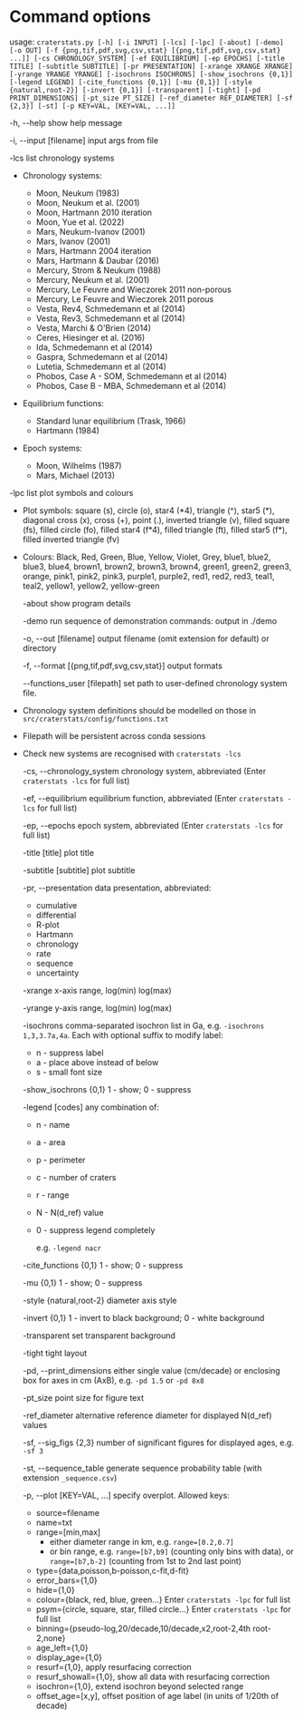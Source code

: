 
# Command options

usage: `craterstats.py [-h] [-i INPUT] [-lcs] [-lpc] [-about] [-demo] [-o OUT] [-f {png,tif,pdf,svg,csv,stat} [{png,tif,pdf,svg,csv,stat} ...]] [-cs CHRONOLOGY_SYSTEM] [-ef EQUILIBRIUM] [-ep EPOCHS] [-title TITLE]
                      [-subtitle SUBTITLE] [-pr PRESENTATION] [-xrange XRANGE XRANGE] [-yrange YRANGE YRANGE] [-isochrons ISOCHRONS] [-show_isochrons {0,1}] [-legend LEGEND] [-cite_functions {0,1}] [-mu {0,1}] [-style {natural,root-2}] [-invert {0,1}] [-transparent] [-tight]
                      [-pd PRINT_DIMENSIONS] [-pt_size PT_SIZE] [-ref_diameter REF_DIAMETER] [-sf {2,3}] [-st] [-p KEY=VAL, [KEY=VAL, ...]]`


  -h, --help            show help message

  -i, --input [filename]   input args from file

  -lcs                  list chronology systems

- Chronology systems:
  - Moon, Neukum (1983)
  - Moon, Neukum et al. (2001)
  - Moon, Hartmann 2010 iteration
  - Moon, Yue et al. (2022)
  - Mars, Neukum-Ivanov (2001)
  - Mars, Ivanov (2001)
  - Mars, Hartmann 2004 iteration
  - Mars, Hartmann & Daubar (2016)
  - Mercury, Strom & Neukum (1988)
  - Mercury, Neukum et al. (2001)
  - Mercury, Le Feuvre and Wieczorek 2011 non-porous
  - Mercury, Le Feuvre and Wieczorek 2011 porous
  - Vesta, Rev4, Schmedemann et al (2014)
  - Vesta, Rev3, Schmedemann et al (2014)
  - Vesta, Marchi & O'Brien (2014)
  - Ceres, Hiesinger et al. (2016)
  - Ida, Schmedemann et al (2014)
  - Gaspra, Schmedemann et al (2014)
  - Lutetia, Schmedemann et al (2014)
  - Phobos, Case A - SOM, Schmedemann et al (2014)
  - Phobos, Case B - MBA, Schmedemann et al (2014)
  

- Equilibrium functions: 
  - Standard lunar equilibrium (Trask, 1966)
  - Hartmann (1984)
  

- Epoch systems:
  - Moon, Wilhelms (1987)
  - Mars, Michael (2013)


-lpc                  list plot symbols and colours

- Plot symbols:
square (s), circle (o), star4 (\*4), triangle (^), star5 (\*), diagonal cross (x), cross (+), point (.), inverted triangle (v), filled square (fs), filled circle (fo), filled star4 (f*4), filled triangle (ft), filled star5 (f\*), filled inverted triangle
 (fv)


- Colours:
Black, Red, Green, Blue, Yellow, Violet, Grey, blue1, blue2, blue3, blue4, brown1, brown2, brown3, brown4, green1, green2, green3, orange, pink1, pink2, pink3, purple1, purple2, red1, red2, red3, teal1, teal2, yellow1, yellow2, yellow-green



  -about                show program details

  -demo                 run sequence of demonstration commands: output in ./demo

  -o, --out [filename]   output filename (omit extension for default) or directory

  -f, --format [{png,tif,pdf,svg,csv,stat}] 
                        output formats

  --functions_user [filepath] set path to user-defined chronology system file.

- Chronology system definitions should be modelled on those in `src/craterstats/config/functions.txt`
- Filepath will be persistent across conda sessions
- Check new systems are recognised with `craterstats -lcs`


  -cs, --chronology_system 
                        chronology system, abbreviated (Enter `craterstats -lcs` for full list)

  -ef, --equilibrium 
                        equilibrium function, abbreviated (Enter `craterstats -lcs` for full list)

  -ep, --epochs
                        epoch system, abbreviated (Enter `craterstats -lcs` for full list)

  -title [title]        plot title

  -subtitle [subtitle]  plot subtitle

  -pr, --presentation   data presentation, abbreviated: 
  
  - cumulative
  - differential
  - R-plot
  - Hartmann
  - chronology
  - rate
  - sequence
  - uncertainty


  -xrange 
                        x-axis range, log(min) log(max)

  -yrange
                        y-axis range, log(min) log(max)

  -isochrons comma-separated isochron list in Ga, e.g. `-isochrons 1,3,3.7a,4a`.
                        Each with optional suffix to modify label: 
  - n - suppress label
  - a - place above instead of below
  - s - small font size

  -show_isochrons {0,1}
                        1 - show; 0 - suppress

  -legend [codes]       any combination of: 
  
  - n - name
  - a - area 
  - p - perimeter 
  - c - number of craters
  - r - range
  - N - N(d_ref) value
  - 0 - suppress legend completely

      e.g. `-legend nacr`


  -cite_functions {0,1}
                        1 - show; 0 - suppress

  -mu {0,1}             1 - show; 0 - suppress

  -style {natural,root-2}
                        diameter axis style

  -invert {0,1}         1 - invert to black background; 0 - white background

  -transparent          set transparent background

  -tight                tight layout

  -pd, --print_dimensions 
                        either single value (cm/decade) or enclosing box for axes in cm (AxB), e.g. `-pd 1.5` or `-pd 8x8`

  -pt_size              point size for figure text

  -ref_diameter 
                        alternative reference diameter for displayed N(d_ref) values

  -sf, --sig_figs {2,3}
                        number of significant figures for displayed ages, e.g. `-sf 3`

  -st, --sequence_table
                        generate sequence probability table (with extension `_sequence.csv`)

  -p, --plot [KEY=VAL, ...]
                        specify overplot. Allowed keys: 
                        
  - source=filename
  - name=txt
  - range=[min,max]
    - either diameter range in km, e.g. `range=[0.2,0.7]`
    - or bin range, e.g. `range=[b7,b9]` (counting only bins with data), or `range=[b7,b-2]` (counting from 1st to 2nd last point)
  - type={data,poisson,b-poisson,c-fit,d-fit}
  - error_bars={1,0}
  - hide={1,0}
  - colour={black, red, blue, green...} Enter `craterstats -lpc` for full list
  - psym={circle, square, star, filled circle...} Enter `craterstats -lpc` for full list
  - binning={pseudo-log,20/decade,10/decade,x2,root-2,4th root-2,none}
  - age_left={1,0}
  - display_age={1,0}
  - resurf={1,0}, apply resurfacing correction
  - resurf_showall={1,0}, show all data with resurfacing correction
  - isochron={1,0}, extend isochron beyond selected range
  - offset_age=[x,y], offset position of age label (in units of 1/20th of decade)
